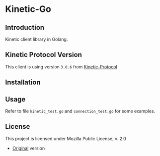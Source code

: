 # Kinetic-Go 

## Introduction

Kinetic client library in Golang. 

## Kinetic Protocol Version

This client is using version `3.0.6` from [Kinetic-Protocol](https://github.com/Kinetic/kinetic-protocol)

## Installation


## Usage

Refer to file `kinetic_test.go` and `connection_test.go` for some examples.


## License

This project is licensed under Mozilla Public License, v. 2.0
* [Original](LICENSE) version